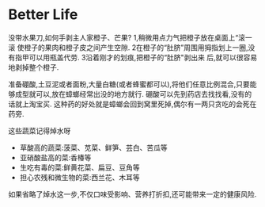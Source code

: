 # Better Life

没带水果刀,如何手剥主人家橙子、芒果?
1,稍微用点力气把橙子放在桌面上“滚一滚
使橙子的果肉和橙子皮之间产生空隙.
2在橙子的“肚脐”周围用拇指划上一圈,没
有指甲可以用瓶盖代劳.
3沿着刚才的划痕,把橙子的“肚脐"剥出来
后,就可以很容易地剥掉整个橙子.

准备硼酸,土豆泥或者面粉,大量白糖(或者蜂蜜都可以),将他们任意比例混合,只要能够成型就可以,放在蟑螂经常出没的地方就行. 硼酸可以先到药店去找找看,没有的话就上淘宝买. 这种药的好处就是蟑螂会回到窝里死掉,偶尔有一两只贪吃的会死在药旁.

这些蔬菜记得焯水呀

- 草酸高的蔬菜:菠菜、苋菜、鲜笋、芸白、苦瓜等
- 亚硝酸盐高的菜:香椿等
- 生吃有毒的菜:鲜黄花菜、扁豆、豆角等
- 担心农残和微生物的菜:西兰花、木耳等

如果省略了焯水这一步,不仅口味受影响、营养打折扣,还可能带来一定的健康风险.

